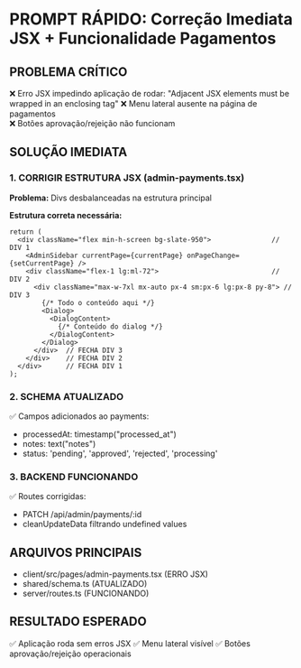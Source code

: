 # PROMPT RÁPIDO: Correção Imediata JSX + Funcionalidade Pagamentos

## PROBLEMA CRÍTICO
❌ Erro JSX impedindo aplicação de rodar: "Adjacent JSX elements must be wrapped in an enclosing tag"
❌ Menu lateral ausente na página de pagamentos  
❌ Botões aprovação/rejeição não funcionam

## SOLUÇÃO IMEDIATA

### 1. CORRIGIR ESTRUTURA JSX (admin-payments.tsx)
**Problema:** Divs desbalanceadas na estrutura principal

**Estrutura correta necessária:**
```tsx
return (
  <div className="flex min-h-screen bg-slate-950">               // DIV 1
    <AdminSidebar currentPage={currentPage} onPageChange={setCurrentPage} />
    <div className="flex-1 lg:ml-72">                            // DIV 2  
      <div className="max-w-7xl mx-auto px-4 sm:px-6 lg:px-8 py-8"> // DIV 3
        {/* Todo o conteúdo aqui */}
        <Dialog>
          <DialogContent>
            {/* Conteúdo do dialog */}
          </DialogContent>
        </Dialog>
      </div>  // FECHA DIV 3
    </div>    // FECHA DIV 2
  </div>      // FECHA DIV 1
);
```

### 2. SCHEMA ATUALIZADO
✅ Campos adicionados ao payments:
- processedAt: timestamp("processed_at")
- notes: text("notes")  
- status: 'pending', 'approved', 'rejected', 'processing'

### 3. BACKEND FUNCIONANDO
✅ Routes corrigidas:
- PATCH /api/admin/payments/:id
- cleanUpdateData filtrando undefined values

## ARQUIVOS PRINCIPAIS
- client/src/pages/admin-payments.tsx (ERRO JSX)
- shared/schema.ts (ATUALIZADO)
- server/routes.ts (FUNCIONANDO)

## RESULTADO ESPERADO
✅ Aplicação roda sem erros JSX
✅ Menu lateral visível
✅ Botões aprovação/rejeição operacionais